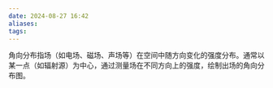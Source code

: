 ```yaml
---
date: 2024-08-27 16:42
aliases: 
tags: 
---
```

角向分布指场（如电场、磁场、声场等）在空间中随方向变化的强度分布。通常以某一点（如辐射源）为中心，通过测量场在不同方向上的强度，绘制出场的角向分布图。